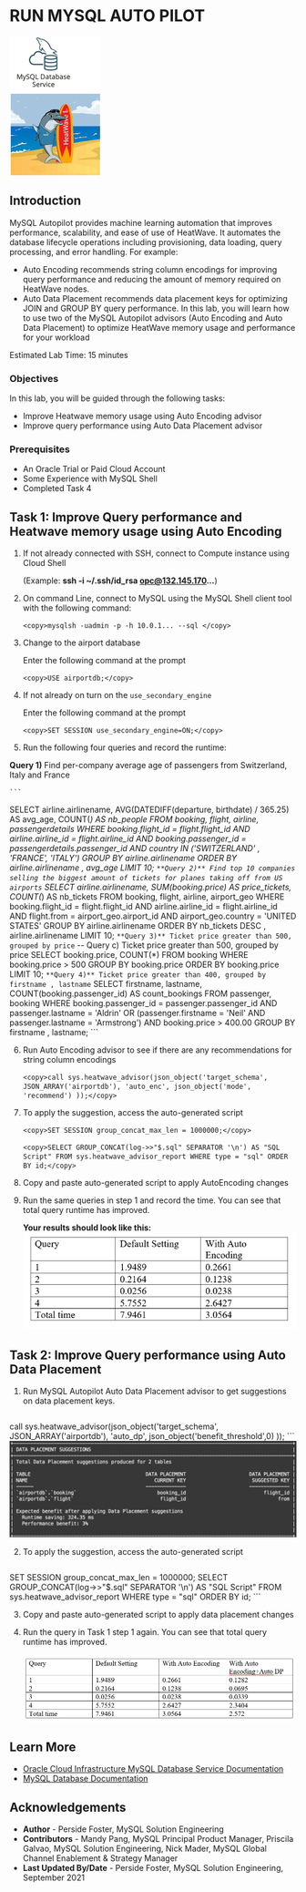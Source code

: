 # RUN MYSQL AUTO PILOT
![INTRO](./images/00_mds_heatwave_2.png " ") 


## Introduction

MySQL Autopilot provides machine learning automation that improves performance, scalability, and ease of use of HeatWave. It automates the database lifecycle operations including provisioning, data loading, query processing, and error handling. For example:
- Auto Encoding recommends string column encodings for improving query performance and reducing the amount of memory required on HeatWave nodes.
- Auto Data Placement recommends data placement keys for optimizing JOIN and GROUP BY query performance.
In this lab, you will learn how to use two of the MySQL Autopilot advisors (Auto Encoding and Auto Data Placement) to optimize HeatWave memory usage and performance for your workload


Estimated Lab Time: 15 minutes


### Objectives

In this lab, you will be guided through the following tasks:

- Improve Heatwave memory usage using Auto Encoding advisor
- Improve query performance using Auto Data Placement advisor



### Prerequisites

- An Oracle Trial or Paid Cloud Account
- Some Experience with MySQL Shell
- Completed Task 4


## Task 1: Improve Query performance and Heatwave memory usage using Auto Encoding

1. If not already connected with SSH, connect to Compute instance using Cloud Shell

    (Example: **ssh -i ~/.ssh/id_rsa opc@132.145.170...**) 

2. On command Line, connect to MySQL using the MySQL Shell client tool with the following command:

    ```
    <copy>mysqlsh -uadmin -p -h 10.0.1... --sql </copy>
    ```
3.	Change to the airport database   

    Enter the following command at the prompt
    ```
    <copy>USE airportdb;</copy>
    ```

4. If not already on turn on  the `use_secondary_engine` 

    Enter the following command at the prompt
     ```
    <copy>SET SESSION use_secondary_engine=ON;</copy>
    ```
  
5.	Run the following four queries and record the runtime:

 **Query 1)** Find per-company average age of passengers from Switzerland, Italy and France

    ```
<copy>SELECT 
    airline.airlinename,
    AVG(DATEDIFF(departure, birthdate) / 365.25) AS avg_age,
    COUNT(*) AS nb_people
FROM
    booking,
    flight,
    airline,
    passengerdetails
WHERE
    booking.flight_id = flight.flight_id
        AND airline.airline_id = flight.airline_id
        AND booking.passenger_id = passengerdetails.passenger_id
        AND country IN ('SWITZERLAND' , 'FRANCE', 'ITALY')
GROUP BY airline.airlinename
ORDER BY airline.airlinename , avg_age
LIMIT 10;
</copy>
    ```
**Query 2)** Find top 10 companies selling the biggest amount of tickets for planes taking off from US airports
    ```
<copy>SELECT 
    airline.airlinename,
    SUM(booking.price) AS price_tickets,
    COUNT(*) AS nb_tickets
FROM
    booking,
    flight,
    airline,
    airport_geo
WHERE
    booking.flight_id = flight.flight_id
        AND airline.airline_id = flight.airline_id
        AND flight.from = airport_geo.airport_id
        AND airport_geo.country = 'UNITED STATES'
GROUP BY airline.airlinename
ORDER BY nb_tickets DESC , airline.airlinename
LIMIT 10;
</copy>
    ```
**Query 3)** Ticket price greater than 500, grouped by price
    ```
    <copy> -- Query c) Ticket price greater than 500, grouped by price
SELECT 
    booking.price, COUNT(*)
FROM
    booking
WHERE
    booking.price > 500
GROUP BY booking.price
ORDER BY booking.price
LIMIT 10; </copy>
    ```
**Query 4)** Ticket price greater than 400, grouped by firstname , lastname
    ```
<copy>SELECT 
    firstname,
    lastname,
    COUNT(booking.passenger_id) AS count_bookings
FROM
    passenger,
    booking
WHERE
    booking.passenger_id = passenger.passenger_id
        AND passenger.lastname = 'Aldrin'
        OR (passenger.firstname = 'Neil'
        AND passenger.lastname = 'Armstrong')
        AND booking.price > 400.00
GROUP BY firstname , lastname;
</copy>
    ```

6. Run Auto Encoding advisor to see if there are any recommendations for string column encodings

    ```
    <copy>call sys.heatwave_advisor(json_object('target_schema', JSON_ARRAY('airportdb'), 'auto_enc', json_object('mode', 'recommend') ));</copy>
    ```
7.	To apply the suggestion, access the auto-generated script

    ```
    <copy>SET SESSION group_concat_max_len = 1000000;</copy>
    ```
    ```
    <copy>SELECT GROUP_CONCAT(log->>"$.sql" SEPARATOR '\n') AS "SQL Script" FROM sys.heatwave_advisor_report WHERE type = "sql" ORDER BY id;</copy>
    ```
8.	Copy and paste auto-generated script to apply AutoEncoding changes
9.	Run the same queries in step 1 and record the time. You can see that total query runtime has improved.

    **Your results should look like this:**
    ![INTRO](./images/pilot01.png " ") 
 
## Task 2: Improve Query performance using Auto Data Placement
1. Run MySQL Autopilot Auto Data Placement advisor to get suggestions on data placement keys.

    ```
<copy>call sys.heatwave_advisor(json_object('target_schema', JSON_ARRAY('airportdb'), 'auto_dp', json_object('benefit_threshold',0) ));</copy>
    ```
![INTRO](./images/pilot02.png " ") 

2. To apply the suggestion, access the auto-generated script

    ```
<copy>SET SESSION group_concat_max_len = 1000000;
SELECT GROUP_CONCAT(log->>"$.sql" SEPARATOR '\n') AS "SQL Script" FROM sys.heatwave_advisor_report WHERE type = "sql" ORDER BY id;
</copy>
    ```

3. Copy and paste auto-generated script to apply data placement changes
4.	Run the query in Task 1 step 1 again. You can see that total query runtime has improved.

    ![INTRO](./images/pilot03.png " ") 

## Learn More

* [Oracle Cloud Infrastructure MySQL Database Service Documentation ](https://docs.cloud.oracle.com/en-us/iaas/MySQL-database)
* [MySQL Database Documentation](https://www.MySQL.com)
## Acknowledgements
* **Author** - Perside Foster, MySQL Solution Engineering 
* **Contributors** - Mandy Pang, MySQL Principal Product Manager,  Priscila Galvao, MySQL Solution Engineering, Nick Mader, MySQL Global Channel Enablement & Strategy Manager
* **Last Updated By/Date** - Perside Foster, MySQL Solution Engineering, September 2021
